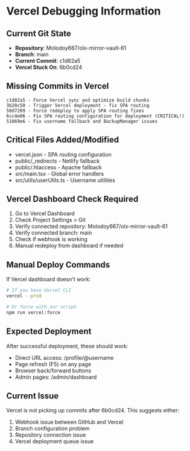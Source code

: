 # Vercel Debugging Information

## Current Git State
- **Repository**: Molodoy667/olx-mirror-vault-61
- **Branch**: main
- **Current Commit**: c1d82a5
- **Vercel Stuck On**: 6b0cd24

## Missing Commits in Vercel
```
c1d82a5 - Force Vercel sync and optimize build chunks
3b20c50 - Trigger Vercel deployment - fix SPA routing  
50d7289 - Force redeploy to apply SPA routing fixes
6cc4e06 - Fix SPA routing configuration for deployment (CRITICAL!)
51069e6 - Fix username fallback and BackupManager issues
```

## Critical Files Added/Modified
- vercel.json - SPA routing configuration
- public/_redirects - Netlify fallback
- public/.htaccess - Apache fallback  
- src/main.tsx - Global error handlers
- src/utils/userUtils.ts - Username utilities

## Vercel Dashboard Check Required
1. Go to Vercel Dashboard
2. Check Project Settings > Git
3. Verify connected repository: Molodoy667/olx-mirror-vault-61
4. Verify connected branch: main
5. Check if webhook is working
6. Manual redeploy from dashboard if needed

## Manual Deploy Commands
If Vercel dashboard doesn't work:
```bash
# If you have Vercel CLI
vercel --prod

# Or force with our script
npm run vercel:force
```

## Expected Deployment
After successful deployment, these should work:
- Direct URL access: /profile/@username
- Page refresh (F5) on any page
- Browser back/forward buttons
- Admin pages: /admin/dashboard

## Current Issue
Vercel is not picking up commits after 6b0cd24.
This suggests either:
1. Webhook issue between GitHub and Vercel
2. Branch configuration problem
3. Repository connection issue
4. Vercel deployment queue issue